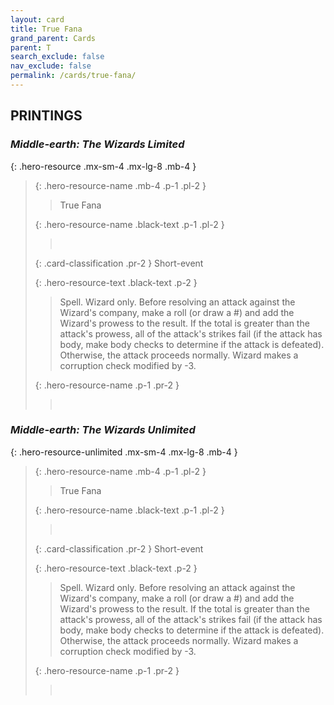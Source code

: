 ```yaml
---
layout: card
title: True Fana
grand_parent: Cards
parent: T
search_exclude: false
nav_exclude: false
permalink: /cards/true-fana/
---
```


## PRINTINGS


### _Middle-earth: The Wizards Limited_

{: .hero-resource .mx-sm-4 .mx-lg-8 .mb-4 }
> {: .hero-resource-name .mb-4 .p-1 .pl-2 }
> > <div class="card-mp"></div>
> > <div class="card-name">True Fana</div>
>
> {: .hero-resource-name .black-text .p-1 .pl-2 }
> > &nbsp;
>
> {: .card-classification .pr-2 }
> Short-event
>
> {: .hero-resource-text .black-text .p-2 }
> > Spell. Wizard only. Before resolving an attack against the Wizard's company, make a roll (or draw a #) and add the Wizard's prowess to the result. If the total is greater than the attack's prowess, all of the attack's strikes fail (if the attack has body, make body checks to determine if the attack is defeated). Otherwise, the attack proceeds normally. Wizard makes a corruption check modified by -3. 
> 
> {: .hero-resource-name .p-1 .pr-2 }
> > <div class="card-shield"></div>
> > <div class="card-corruption">&nbsp;</div>

### _Middle-earth: The Wizards Unlimited_

{: .hero-resource-unlimited .mx-sm-4 .mx-lg-8 .mb-4 }
> {: .hero-resource-name .mb-4 .p-1 .pl-2 }
> > <div class="card-mp"></div>
> > <div class="card-name">True Fana</div>
>
> {: .hero-resource-name .black-text .p-1 .pl-2 }
> > &nbsp;
>
> {: .card-classification .pr-2 }
> Short-event
>
> {: .hero-resource-text .black-text .p-2 }
> > Spell. Wizard only. Before resolving an attack against the Wizard's company, make a roll (or draw a #) and add the Wizard's prowess to the result. If the total is greater than the attack's prowess, all of the attack's strikes fail (if the attack has body, make body checks to determine if the attack is defeated). Otherwise, the attack proceeds normally. Wizard makes a corruption check modified by -3. 
> 
> {: .hero-resource-name .p-1 .pr-2 }
> > <div class="card-shield"></div>
> > <div class="card-corruption">&nbsp;</div>

